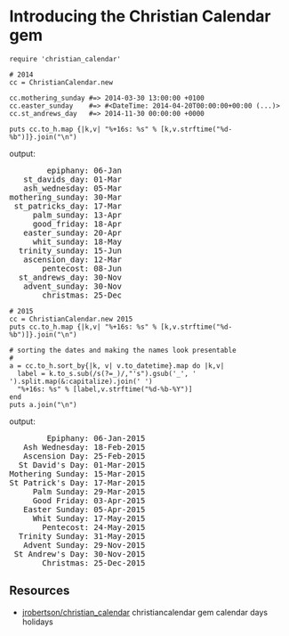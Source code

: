 # Introducing the Christian Calendar gem

    require 'christian_calendar'

    # 2014
    cc = ChristianCalendar.new

    cc.mothering_sunday #=> 2014-03-30 13:00:00 +0100 
    cc.easter_sunday    #=> #<DateTime: 2014-04-20T00:00:00+00:00 (...)> 
    cc.st_andrews_day   #=> 2014-11-30 00:00:00 +0000

    puts cc.to_h.map {|k,v| "%+16s: %s" % [k,v.strftime("%d-%b")]}.join("\n")

output:
<pre>
        epiphany: 06-Jan
   st_davids_day: 01-Mar
   ash_wednesday: 05-Mar
mothering_sunday: 30-Mar
 st_patricks_day: 17-Mar
     palm_sunday: 13-Apr
     good_friday: 18-Apr
   easter_sunday: 20-Apr
     whit_sunday: 18-May
  trinity_sunday: 15-Jun
   ascension_day: 12-Mar
       pentecost: 08-Jun
  st_andrews_day: 30-Nov
   advent_sunday: 30-Nov
       christmas: 25-Dec
</pre>

    # 2015
    cc = ChristianCalendar.new 2015
    puts cc.to_h.map {|k,v| "%+16s: %s" % [k,v.strftime("%d-%b")]}.join("\n")

    # sorting the dates and making the names look presentable
    #
    a = cc.to_h.sort_by{|k, v| v.to_datetime}.map do |k,v| 
      label = k.to_s.sub(/s(?=_)/,"'s").gsub('_', ' ').split.map(&:capitalize).join(' ')
      "%+16s: %s" % [label,v.strftime("%d-%b-%Y")]
    end
    puts a.join("\n")

output:

<pre>
        Epiphany: 06-Jan-2015
   Ash Wednesday: 18-Feb-2015
   Ascension Day: 25-Feb-2015
  St David's Day: 01-Mar-2015
Mothering Sunday: 15-Mar-2015
St Patrick's Day: 17-Mar-2015
     Palm Sunday: 29-Mar-2015
     Good Friday: 03-Apr-2015
   Easter Sunday: 05-Apr-2015
     Whit Sunday: 17-May-2015
       Pentecost: 24-May-2015
  Trinity Sunday: 31-May-2015
   Advent Sunday: 29-Nov-2015
 St Andrew's Day: 30-Nov-2015
       Christmas: 25-Dec-2015
</pre>


## Resources

* [jrobertson/christian_calendar](https://github.com/jrobertson/christian_calendar)
christiancalendar gem calendar days holidays

